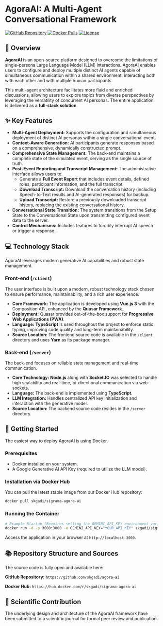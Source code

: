 # AgoraAI: A Multi-Agent Conversational Framework

[![GitHub Repository](https://img.shields.io/badge/GitHub-skgadi%2Fagora--ai-blue)](https://github.com/skgadi/agora-ai)
[![Docker Pulls](https://img.shields.io/docker/pulls/skgadi/sigrama-agora-ai?color=orange)](https://hub.docker.com/r/skgadi/sigrama-agora-ai)
[![License](https://img.shields.io/badge/License-Open--Source-green)](LICENSE)

## 🌟 Overview

**AgoraAI** is an open-source platform designed to overcome the limitations of single-persona Large Language Model (LLM) interactions. AgoraAI enables users to configure and deploy multiple distinct AI agents capable of simultaneous communication within a shared environment, interacting both with each other and with multiple human participants.

This multi-agent architecture facilitates more fluid and enriched discussions, allowing users to explore topics from diverse perspectives by leveraging the versatility of concurrent AI personas. The entire application is delivered as a **full-stack solution**.

## ✨ Key Features

*   **Multi-Agent Deployment:** Supports the configuration and simultaneous deployment of distinct AI personas within a single conversational event.
*   **Context-Aware Generation:** AI participants generate responses based on a comprehensive, dynamically constructed prompt.
*   **Comprehensive State Management:** The back-end maintains a complete state of the simulated event, serving as the single source of truth.
*   **Post-Event Reporting and Transcript Management:** The administrative interface allows users to:
    *   Generate a **Full Event Report** that includes event details, defined roles, participant information, and the full transcript.
    *   **Download Transcript:** Download the conversation history (including Speech-to-Text results and AI-generated responses) for backup.
    *   **Upload Transcript:** Restore a previously downloaded transcript history, replacing the existing conversational history.
*   **Conversational State Transition:** The system transitions from the Setup State to the Conversational State upon transmitting configured event data to the server.
*   **Control Mechanisms:** Includes features to forcibly interrupt AI speech or trigger a response.

## 💻 Technology Stack

AgoraAI leverages modern generative AI capabilities and robust state management.

### Front-end (`/client`)

The user interface is built upon a modern, robust technology stack chosen to ensure performance, maintainability, and a rich user experience.

*   **Core Framework:** The application is developed using **Vue.js 3** with the Composition API, enhanced by the **Quasar Framework**.
*   **Deployment:** Quasar provides out-of-the-box support for **Progressive Web Applications (PWA)**.
*   **Language:** **TypeScript** is used throughout the project to enforce static typing, improving code quality and long-term maintainability.
*   **Source Location:** The frontend source code is available in the `/client` directory and uses **Yarn** as its package manager.

### Back-end (`/server`)

The back-end focuses on reliable state management and real-time communication.

*   **Core Technology:** **Node.js** along with **Socket.IO** was selected to handle high scalability and real-time, bi-directional communication via web-sockets.
*   **Language:** The back-end is implemented using **TypeScript**.
*   **LLM Integration:** Handles centralized API key initialization and interaction with the generative model.
*   **Source Location:** The backend source code resides in the `/server` directory.

## 🚀 Getting Started

The easiest way to deploy AgoraAI is using Docker.

### Prerequisites

*   Docker installed on your system.
*   A Google Generative AI API Key (required to utilize the LLM model).

### Installation via Docker Hub

You can pull the latest stable image from our Docker Hub repository:

```bash
docker pull skgadi/sigrama-agora-ai
```

### Running the Container

```bash
# Example Startup (Requires setting the GEMINI_API_KEY environment variable)
docker run -d -p 3000:3000 -e GEMINI_API_KEY="YOUR_API_KEY" skgadi/sigrama-agora-ai
```

Access the application in your browser at `http://localhost:3000`.

## 📚 Repository Structure and Sources

The source code is fully open and available here:

**GitHub Repository:**
`https://github.com/skgadi/agora-ai`

**Docker Hub:**
`https://hub.docker.com/r/skgadi/sigrama-agora-ai`

## 🔬 Scientific Contribution

The underlying design and architecture of the AgoraAI framework have been submitted to a scientific journal for formal peer review and publication.
